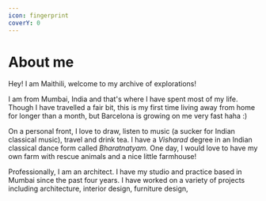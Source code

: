 ```yaml
---
icon: fingerprint
coverY: 0
---
```


# About me

Hey! I am Maithili, welcome to my archive of explorations!&#x20;

I am from Mumbai, India and that's where I have spent most of my life. Though I have travelled a fair bit, this is my first time living away from home for longer than a month, but Barcelona is growing on me very fast haha :)

On a personal front, I love to draw, listen to music (a sucker for Indian classical music), travel and drink tea. I have a _Visharad_ degree in an Indian classical dance form called _Bharatnatyam._ One day, I would love to have my own farm with rescue animals and a nice little farmhouse!

Professionally, I am an architect. I have my studio and practice based in Mumbai since the past four years. I have worked on a variety of projects including architecture, interior design, furniture design, &#x20;

&#x20;
